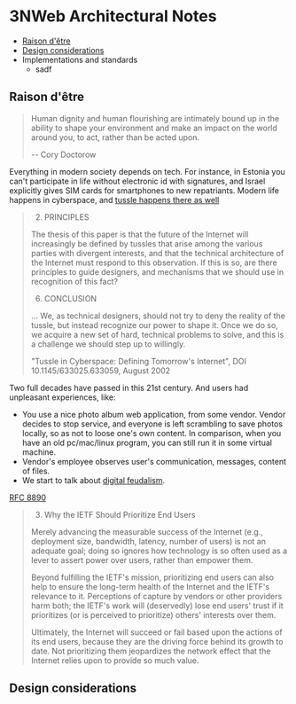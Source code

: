 # 3NWeb Architectural Notes

 - [Raison d'être](#section-raison)
 - [Design considerations](#section-considerations)
 - Implementations and standards
   - sadf


## <a name="section-raison"></a> Raison d'être
 
> Human dignity and human flourishing are intimately bound up in the ability to shape your environment and make an impact on the world around you, to act, rather than be acted upon.
>
> -- Cory Doctorow

Everything in modern society depends on tech. For instance, in Estonia you can't participate in life without electronic id with signatures, and Israel explicitly gives SIM cards for smartphones to new repatriants. Modern life happens in cyberspace, and [tussle happens there as well](https://groups.csail.mit.edu/ana/Publications/PubPDFs/Tussle2002.pdf)
> 2. PRINCIPLES
>
> The thesis of this paper is that the future of the Internet will increasingly be defined
by tussles that arise among the various parties with divergent interests, and that
the technical architecture of the Internet must respond to this observation. If this is
so, are there principles to guide designers, and mechanisms that we should use in
recognition of this fact?
>
> 6. CONCLUSION
>
> ... We, as technical designers, should not try to deny the reality of the tussle, but instead recognize our power to shape it. Once we do so, we acquire a new set of hard, technical problems to solve, and this is a challenge we should step up to willingly.
>
> "Tussle in Cyberspace: Defining Tomorrow's Internet", DOI 10.1145/633025.633059, August 2002

Two full decades have passed in this 21st century. And users had unpleasant experiences, like:
 - You use a nice photo album web application, from some vendor. Vendor decides to stop service, and everyone is left scrambling to save photos locally, so as not to loose one's own content. In comparison, when you have an old pc/mac/linux program, you can still run it in some virtual machine.
 - Vendor's employee observes user's communication, messages, content of files.
 - We start to talk about [digital feudalism](https://www.schneier.com/blog/archives/2012/12/feudal_sec.html).

[RFC 8890](https://www.rfc-editor.org/rfc/rfc8890.txt)
> 3. Why the IETF Should Prioritize End Users
>
> Merely advancing the measurable success of the Internet (e.g., deployment size, bandwidth, latency, number of users) is not an adequate goal; doing so ignores how technology is so often used as a lever to assert power over users, rather than empower them.
>
> Beyond fulfilling the IETF's mission, prioritizing end users can also help to ensure the long-term health of the Internet and the IETF's relevance to it.  Perceptions of capture by vendors or other providers harm both; the IETF's work will (deservedly) lose end users' trust if it prioritizes (or is perceived to prioritize) others' interests over them.
>
> Ultimately, the Internet will succeed or fail based upon the actions of its end users, because they are the driving force behind its growth to date.  Not prioritizing them jeopardizes the network effect that the Internet relies upon to provide so much value.


## <a name="section-considerations"></a> Design considerations


